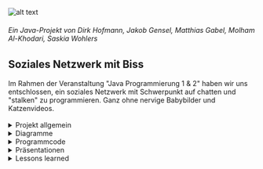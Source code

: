 ![alt text]( https://cdn.discordapp.com/attachments/783318437384552521/793117042214567946/locsterw3_2.png "Logo Title Text 1")
<h6>Ein Java-Projekt von Dirk Hofmann, Jakob Gensel, Matthias Gabel, Molham Al-Khodari, Saskia Wohlers</h6>

<h2>Soziales Netzwerk mit Biss</h2>
Im Rahmen der Veranstaltung "Java Programmierung 1 & 2" haben wir uns entschlossen, ein soziales Netzwerk mit Schwerpunkt auf chatten und "stalken" zu programmieren. Ganz ohne nervige Babybilder und Katzenvideos.<br>
<br>
<details>
<summary> Projekt allgemein</summary><br>
<h2>Projektteam</h2>
Das Team vom Locster besteht aus: <br>
<br>
<ul>
<li><strong>Dirk Hofmann</strong> https://github.com/Munchkin129 <br></li>
<li><strong>Jakob Gensel</strong> https://github.com/bro-scientist <br></li>
<li><strong>Matthias Gabel</strong> https://github.com/f0rkster <br></li>
<li><strong>Molham Al-Khodari</strong> https://github.com/Molham321 <br></li>
<li><strong>Saskia Wohlers</strong> https://github.com/schnoernja <br></li>
</ul>

<h2>Idee und Produkt</h2>
zum Miroboard für die Ideenfindung: https://miro.com/app/board/o9J_lf2VPJc=/ <br>
<br>
Die Idee zum Locster hatte sich nach mehrmaligem brainstorming über die Plattform <strong>miro</strong> https://miro.com/signup/ aus einer 
Auswahl von z.B. einer WG-Verwaltung, Campus-Navigator und Texteditor durchgesetzt. <br>
Der Grundsatz war, dass jedes uns bekannte soziale Netzwerk vollkommen überlaufen ist von Werbung, unlustigen Posts von der lieben Tante, und 500 Selfies der Verflossenen.<br>
Der Locster schreitet genau dort ein: diese Web-Anwendung wird sich nur den wirklich wichtigen News widmen, erlaubt dir Profilstatistiken anzusehen (Wer hat sich mein Profil angeschaut?), und lässt dich mit deinen Freunden entspannt chatten!

<h2>Anforderungsbeschreibung</h2>
Die groben Ziele umfassen für den jetzigen Stand:<br>

     - Erstellung und Implementierung eines Chatsystems
     - Erstellung und Implementierung einer User-Datenbank
<br>
<h2>Abgrenzungskriterien</h2>
Nicht zum Projektumfang gehören:<br>

     -Erstellung eines regionalen Newsfeed
     
</details>

<details>
<summary>Diagramme</summary><br>
<h2>Klassendiagramm</h2>
<br>
Nachdem das Projekt festgelegt wurde, haben wir uns erste Ideen zur Umsetzung gemacht.
Zunächst hatten wir nur die fertige Website vor Augen und haben daher auch die Klassen je nach Unterseite gestaltet,
was natürlich die falsche Vorangehensweise war.

Somit sah das erste Klassendiagramm wie folgt aus:
![alt text](https://cdn.discordapp.com/attachments/783318437384552521/793205870074789888/JAVA1_-_alt_Klassendiagramm.jpeg)
<br>
Nach weiteren Meetings und Austausch mit anderen Projekt-Gruppen haben wir uns entschlossen,
unser bisheriges Klassendiagramm nochmal zu überholen, mit folgendem Ergebnis:
![alt text](https://cdn.discordapp.com/attachments/783318437384552521/793207517541826620/JAVA1_-_Klassendiagramm.jpeg)
<br>
Mithilfe dieses Diagrammes erarbeiteten wir uns Use Case und Aktivitätsdiagramme, welche uns im weiteren Verlauf für die eigentlichen Klassen helfen werden.
</details>

<details>
<summary>Programmcode</summary><br>
<h2>Sprache</h2>
<br>
Der code wird mit Englisch geschrieben, es hat Sinnvolle sprechende, englische Bezeichner. es ist kommentiert und vermeidet unnötige Redundanzen.
     
<h2>Unit-Tests</h2>
<br>
Die Unit-Tests laufen fehlerfrei durch und erlauben es, Fehler aufzudecken
</details>

<details>
<summary>Präsentationen</summary><br>
<h2>Präsentationen 1</h2>
<br>
hier vielleicht unsere erste PowerPoint ?
<h2>Präsentationen 2</h2>
<br>
hier vielleicht unsere 2. PowerPoint ?
<h2>Präsentationen 3</h2>
<br>
hier vielleicht unsere letzte PowerPoint ?
</details>

<details>
<summary>Lessons learned</summary><br>
<br>
hier kommt ein text ....
</details>

